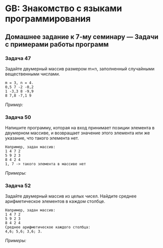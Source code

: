# GB: Знакомство с языками программирования

## Домашнее задание к 7-му семинару &mdash; Задачи с примерами работы программ

### Задача 47

Задайте двумерный массив размером m×n, заполненный случайными вещественными числами.

	m = 3, n = 4.
	0,5 7 -2 -0,2
	1 -3,3 8 -9,9
	8 7,8 -7,1 9

*Пример:*



### Задача 50

Напишите программу, которая на вход принимает позиции элемента в двумерном массиве, и возвращает значение этого элемента или же указание, что такого элемента нет.

	Например, задан массив:
	1 4 7 2
	5 9 2 3
	8 4 2 4
	1, 7 -> такого элемента в массиве нет

*Примеры:*



### Задача 52

Задайте двумерный массив из целых чисел.
Найдите среднее арифметическое элементов в каждом столбце.

	Например, задан массив:
	1 4 7 2
	5 9 2 3
	8 4 2 4
	Среднее арифметическое каждого столбца:
	4,6; 5,6; 3,6; 3.

*Примеры:*




